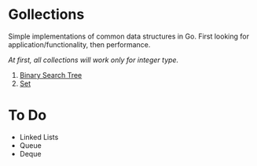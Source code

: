 # Gollections

Simple implementations of common data structures in Go. First looking for application/functionality, then performance.

*At first, all collections will work only for integer type.*

1. [Binary Search Tree](btree/)
2. [Set](set/)


# To Do

- Linked Lists
- Queue
- Deque
